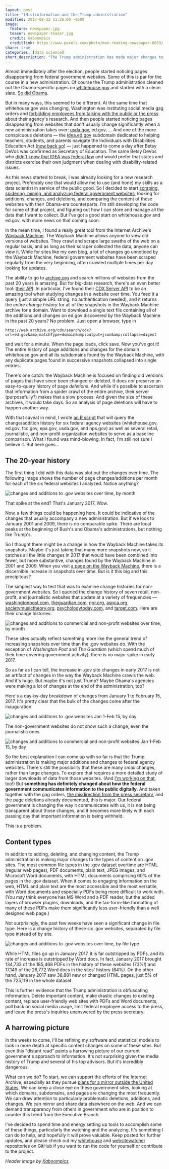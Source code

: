 ```yaml
---
layout: post
title: "(Mis)information and the Trump administration"
modified: 2017-02-22 11:26:00 -0500
image:
  feature: newspaper.jpg
  teaser: newspaper-teaser.jpg
  credit: Kaboompics
  creditlink: https://www.pexels.com/photo/man-reading-newspaper-6053/
share: true
categories: [data science]
short_description: "The Trump administration has made major changes to federal agency websites. Just how major?"
---
```


Almost immediately after the election, people started noticing pages disappearing from federal government websites. Some of this is par for the course in a new administration. Of course the Trump administration cleaned out the Obama-specific pages on <a href="https://whitehouse.gov" target="blank_">whitehouse.gov</a> and started with a clean slate. <a href="https://web.archive.org/web/20090122232821/http://www.whitehouse.gov/blog/change_has_come_to_whitehouse-gov/" target="blank_">So did Obama</a>.

But in many ways, this seemed to be different. At the same time that whitehouse.gov was changing, Washington was instituting social media gag orders and <a href="https://www.theguardian.com/us-news/2017/jan/24/epa-department-agriculture-social-media-gag-order-trump" target="blank_">forbidding employees from talking with the public or the press</a> about their agency's research. And then people started noticing pages disappearing from websites that don't usually change significantly when a new administration takes over: <a href="https://www.washingtonpost.com/news/animalia/wp/2017/02/03/the-usda-abruptly-removes-animal-welfare-information-from-its-website/?utm_term=.b41edb1c581b" target="blank_">usda.gov</a>, ed.gov, ... And one of the more conspicuous deletions ― the <a href="http://thememoryhole2.org/blog/ed-idea" target="blank_">idea.ed.gov</a> subdomain dedicated to helping teachers, students, and parents navigate the Individuals with Disabilities Education Act (<a href="http://idea.ed.gov" target="blank_">now back up</a>) ― just happened to come a day after Betsy DeVos was confirmed as Secretary of Education. The same Betsy DeVos who <a href="https://www.washingtonpost.com/news/answer-sheet/wp/2017/01/17/betsy-devos-confused-about-federal-law-protecting-students-with-disabilities/?utm_term=.84b1cd5e1044" target="blank_">didn't know that IDEA was federal law</a> and would prefer that states and districts exercise their own judgment when dealing with disability-related issues.

As this news started to break, I was already looking for a new research project. Preferably one that would allow me to use (and hone) my skills as a data scientist in service of the public good. So I decided to start <a href="http://pushpullfork.com/2017/02/data-mining-whitehouse-gov/" target="blank_">scraping, spidering, mining, and analyzing federal government websites</a>, looking for additions, changes, and deletions, and comparing the content of these websites with their Obama-era counterparts. I'm still developing the code for some of that project, and figuring out how I can store and manage all the data that I want to collect. But I've got a good start on whitehouse.gov and ed.gov, with more news on that coming soon.

In the mean time, I found a really great tool from the Internet Archive's <a href="https://archive.org/web/web.php" target="blank_">Wayback Machine</a>. The Wayback Machine allows anyone to view old versions of websites. They crawl and scrape large swaths of the web on a regular basis, and as long as their scraper collected the data, anyone can view it. While for sites like my own blog, a lot of changes go unnoticed by the Wayback Machine, federal government websites have been scraped regularly from the very beginning, often crawled multiple times per day looking for updates.

The ability to go to <a href="https://archive.org" target="blank_">archive.org</a> and search millions of websites from the past 20 years is amazing. But for big-data research, there's an even better tool: <a href="https://archive.org/help/wayback_api.php" target="blank_">their API</a>. In particular, I've found their <a href="https://github.com/internetarchive/wayback/tree/master/wayback-cdx-server" target="blank_">CDX Server API</a> to be an amazing tool when studying changes in a website over time. You feed it a query (just a simple URL string, no authentication needed), and it returns the *entire change history* for all of the snapshots in the Wayback Machine archive for a domain. Want to download a single text file containing all of the additions and changes on ed.gov discovered by the Wayback Machine in the past 20 years? No problem. Just open a browser, type in

    http://web.archive.org/cdx/search/cdx?url=ed.gov&amp;matchType=domain&amp;output=json&amp;collapse=digest

and wait for a minute. When the page loads, click save. Now you've got it! The entire history of page additions and changes for the domain whitehouse.gov and all its subdomains found by the Wayback Machine, with any duplicate pages found in successive snapshots collapsed into single entries.

There's one catch: the Wayback Machine is focused on finding old versions of pages that have since been changed or deleted. It does *not* preserve an easy-to-query history of page *deletions*. And while it's possible to ascertain that information from a spider crawl of the entire archive, their server (purposefully?) makes that a slow process. And given the size of these archives, it would take days. So an analysis of page deletions will have to happen another way.

With that caveat in mind, I wrote <a href="https://github.com/kshaffer/websitewatcher/blob/master/cdx_downloader.R" target="blank_">an R script</a> that will query the change/addition history for six federal agency websites (whitehouse.gov, ed.gov, fcc.gov, epa.gov, usda.gov, and nps.gov) as well as several retail, journalistic, and non-profit organization websites to serve as a baseline comparison. What I found was mind-blowing. In fact, I'm still not sure I believe it. But here goes...

## The 20-year history

The first thing I did with this data was plot out the changes over time. The following image shows the number of page changes/additions per month for each of the six federal websites I analyzed. Notice anything?

<img src="/assets/images/gov_by_month.png" alt="changes and additions to .gov websites over time, by month" />

That spike at the end? That's January 2017. Wow.

Now, a few things could be happening here. It could be indicative of the changes that usually accompany a new administration. But if we look to January 2001 and 2009, there is no comparable spike. There are local peaks at the beginning of Bush's and Obama's administrations, but nothing like Trump's.

So I thought there might be a change in how the Wayback Machine takes its snapshots. Maybe it's just taking that many more snapshots now, so it catches all the little changes in 2017 that would have been combined into fewer, but more substantive, changes found by the Wayback Machine in 2001 and 2009. When you visit <a href="https://web.archive.org/web/20170222055950/https://www.whitehouse.gov/" target="blank_">a page on the Wayback Machine</a>, there is a discernible increase in snapshots over time. But is it this big and this precipitous?

The simplest way to test that was to examine change histories for non-government websites. So I queried the change history of seven retail, non-profit, and journalistic websites that update at a variety of frequencies ― <a href="https://washingtonpost.com" target="blank_">washingtonpost.com</a>, <a href="https://theguardian.com" target="blank_">theguardian.com</a>, <a href="https://npr.org" target="blank_">npr.org</a>, <a href="https://www.aspca.org/" target="blank_">aspca.org</a>, <a href="https://societymusictheory.org/" target="blank_">societymusictheory.org</a>, <a href="https://www.psychologytoday.com/" target="blank_">psychologytoday.com</a>, and <a href="https://target.com" target="blank_">target.com</a>. Here are their change histories:

<img src="/assets/images/non_gov_by_month.png" alt="changes and additions to commercial and non-profit websites over time, by month" />

These sites actually reflect something more like the general trend of increasing snapshots over time than the .gov websites do. With the exception of *Washington Post* and *The Guardian* (which spend much of their time covering government activity), there is no major spike in early 2017.

So as far as I can tell, the increase in .gov site changes in early 2017 is not an artifact of changes in the way the Wayback Machine crawls the web. And it's huge. But maybe it's not just Trump? Maybe Obama's agencies were making a lot of changes at the end of the administration, too?

Here's a day-by-day breakdown of changes from January 1 to February 15, 2017. It's pretty clear that the bulk of the changes come after the inauguration.

<img src="/assets/images/gov_by_day.png" alt="changes and additions to .gov websites Jan 1-Feb 15, by day" />

The non-government websites do not show such a change, even the journalistic ones.

<img src="/assets/images/non_gov_by_day.png" alt="changes and additions to commercial and non-profit websites Jan 1-Feb 15, by day" />

So the best explanation I can come up with so far is that the Trump administration is making major additions and changes to federal agency websites. There's still the possibility that these are many *small* changes, rather than large changes. To explore that requires a more detailed study of larger downloads of data from those websites. (And <a href="/2017/02/data-mining-whitehouse-gov/" target="blank_">I'm working on that</a>, too!) But **something has definitely changed about how the federal government communicates information to the public digitally.** And taken together with the gag orders, <a href="https://www.nytimes.com/2017/02/07/us/politics/the-white-house-list-of-terror-attacks-underreported-by-media.html" target="blank_">the misdirection from the press secretary</a>, and the page deletions already documented, this is major. Our federal government is changing the way it communicates with us, it is not being transparent about those changes, and it becomes more likely with each passing day that important information is being withheld.

This is a problem.

## Content types

In addition to adding, deleting, and changing content, the Trump administration is making major changes to the types of content on .gov sites. The most common file types in the .gov dataset overtime are HTML (regular web pages), PDF documents, plain text, JPEG images, and Microsoft Word documents, with HTML documents comprising 60% of the pages in the .gov dataset. When it comes to engaging information on the web, HTML and plain text are the most accessible and the most versatile, with Word documents and especially PDFs being more difficult to work with. (You may think everyone has MS Word and a PDF reader, but the added layers of browser plugins, downloads, and the tax-form-like formatting of many of these PDFs make them significantly less user-friendly than a well designed web page.)

Not surprisingly, the past few weeks have seen a significant change in file type. Here is a change history of these six .gov websites, separated by file type instead of by site.

<img src="/assets/images/gov_file_types.png" alt="changes and additions to .gov websites over time, by file type" />

While HTML files go up in January 2017, it is far outstripped by PDFs, and its rate of increase is outstripped by Word docs. In fact, January 2017 brought 134,733 of the 185,468 PDFs in the history of these websites (73%!) and 17,149 of the 26,772 Word docs in the sites' history (64%). On the other hand, January 2017 saw 38,881 new or changed HTML pages, just 5% of the 725,119 in the whole dataset.

This is further evidence that the Trump administration is obfuscating information. Delete important content, make drastic changes to existing content, replace user-friendly web sites with PDFs and Word documents, pull back on social media usage, limit federal employee access to the press, and leave the press's inquiries unanswered by the press secretary.

## A harrowing picture

In the weeks to come, I'll be refining my software and statistical models to look in more depth at specific content changes on some of these sites. But even this "distant read" paints a harrowing picture of our current government's approach to information. It's not surprising given the media history of Trump and several of his top advisors. But it's incredibly dangerous.

What can we do? To start, we can support the efforts of the Internet Archive, especially as they pursue <a href="http://blog.archive.org/2016/11/29/help-us-keep-the-archive-free-accessible-and-private/" target="blank_">plans for a mirror outside the United States</a>. We can keep a close eye on these government sites, looking at which domains, subdomains, and pages are changing the most frequently. We can draw attention to particularly problematic deletions, additions, and changes. We can mirror and share data elsewhere on the web. And we can demand transparency from others in government who are in position to counter this trend from the Executive Branch.

I've decided to spend time and energy setting up tools to accomplish some of these things, particularly the watching and the analyzing. It's something I can do to help, and hopefully it will prove valuable. Keep posted for further updates, and please check out my <a href="https://github.com/kshaffer/whitehouse" target="blank_">whitehouse</a> and <a href="https://github.com/kshaffer/websitewatcher" target="blank_">websitewatcher</a> repositories on GitHub if you want to run the code for yourself or contribute to the project.

<i>Header image by <a href="https://www.pexels.com/photo/man-reading-newspaper-6053/" target="blank_">Kaboompics</a>.</i>
